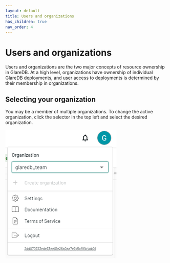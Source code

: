 ```yaml
---
layout: default
title: Users and organizations
has_children: true
nav_order: 4
---
```


# Users and organizations

Users and organizations are the two major concepts of resource ownership in
GlareDB. At a high level, organizations have ownership of individual GlareDB
deployments, and user access to deployments is determined by their membership in
organizations.

## Selecting your organization

You may be a member of multiple organizations. To change the active
organization, click the selector in the top left and select the desired
organization.

![Organization Selector]

[Organization Selector]: /assets/images/cloud/admin/user-dropdown.png
